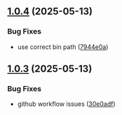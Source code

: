 ## [1.0.4](https://github.com/ofkm/comment-remover-cli/compare/v1.0.3...v1.0.4) (2025-05-13)

### Bug Fixes

* use correct bin path ([7944e0a](https://github.com/ofkm/comment-remover-cli/commit/7944e0a32623bf8e62d8d969f030bbb593717240))
## [1.0.3](https://github.com/ofkm/comment-remover-cli/compare/v1.0.2...v1.0.3) (2025-05-13)

### Bug Fixes

* github workflow issues ([30e0adf](https://github.com/ofkm/comment-remover-cli/commit/30e0adfd6eab63e52bef735b945257e49a96607c))
